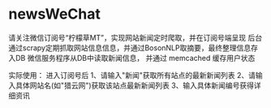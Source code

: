# newsWeChat
请关注微信订阅号“柠檬草MT”，实现网站新闻定时爬取，并在订阅号端呈现
后台通过scrapy定期抓取网站信息信息，并通过BosonNLP取摘要，最终整理信息存入DB
微信服务程序从DB中读取新闻信息， 并通过 memcached 缓存用户状态

实际使用：
进入订阅号后
1、请输入"新闻"获取所有站点的最新新闻列表
2、请输入具体网站名(如"猎云网")获取该站点最新新闻列表
3、输入具体新闻编号获得详细资讯
